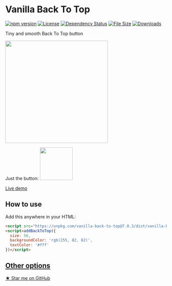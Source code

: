 # Vanilla Back To Top
[![npm version](https://badge.fury.io/js/vanilla-back-to-top.svg)](https://badge.fury.io/js/vanilla-back-to-top)
[![License](https://img.shields.io/npm/l/vanilla-back-to-top.svg)](https://github.com/vfeskov/vanilla-back-to-top/blob/master/LICENSE)
[![Dependency Status](https://img.shields.io/david/vfeskov/vanilla-back-to-top.svg)](https://github.com/vfeskov/vanilla-back-to-top/blob/master/package.json)
[![File Size](	https://img.shields.io/github/size/vfeskov/vanilla-back-to-top/dist/vanilla-back-to-top.min.js.gz.svg)](https://github.com/vfeskov/vanilla-back-to-top/blob/master/dist/vanilla-back-to-top.min.js.gz)
[![Downloads](https://img.shields.io/npm/dm/vanilla-back-to-top.svg)](https://www.npmjs.com/package/vanilla-back-to-top)

Tiny and smooth Back To Top button

<img src="https://i.pi.gy/ee5b5.gif" width="320px"/>

Just the button: <img src="https://i.pi.gy/PEAo9.gif" width="102px"/>

[Live demo](https://vfeskov.com/)

## How to use

Add this anywhere in your HTML:
```html
<script src="https://unpkg.com/vanilla-back-to-top@7.0.3/dist/vanilla-back-to-top.min.js"></script>
<script>addBackToTop({
  size: 56,
  backgroundColor: 'rgb(255, 82, 82)',
  textColor: '#fff'
})</script>
```

## [Other options](https://github.com/vfeskov/vanilla-back-to-top/blob/master/OPTIONS.md)

[&#9733; Star me on GitHub](https://github.com/vfeskov/vanilla-back-to-top)

